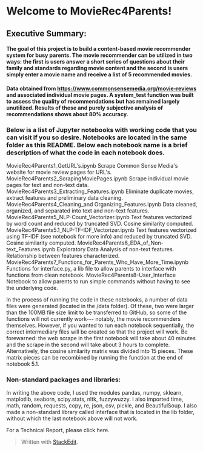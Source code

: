 # Welcome to MovieRec4Parents!

## Executive Summary:
#### The goal of this project is to build a content-based movie recommender system for busy parents. The movie recommender can be utilized in two ways: the first is users answer a short series of questions about their family and standards regarding movie content and the second is users simply enter a movie name and receive a list of 5 recommended movies.

#### Data obtained from https://www.commonsensemedia.org/movie-reviews and associated individual movie pages. A system_test function was built to assess the quality of recommendations but has remained largely unutilized. Results of these and purely subjective analysis of recommendations shows about 80% accuracy.

### Below is a list of Jupyter notebooks with working code that you can visit if you so desire. Notebooks are located in the same folder as this README. Below each notebook name is a brief description of what the code in each notebook does.

MovieRec4Parents1_GetURL's.ipynb
    Scrape Common Sense Media's website for movie review pages for URL's.
MovieRec4Parents2_ScrapingMoviePages.ipynb
    Scrape individual movie pages for text and non-text data.
MovieRec4Parents3_Extracting_Features.ipynb
    Eliminate duplicate movies, extract features and preliminary data cleaning.
MovieRec4Parents4_Cleaning_and Organizing_Features.ipynb
    Data cleaned, organized, and separated into text and non-text features.
MovieRec4Parents5_NLP-Count_Vectorizer.ipynb
    Text features vectorized by word count and reduced by truncated SVD. Cosine similarity computed.
MovieRec4Parents5.1_NLP-TF-IDF_Vectorizer.ipynb
    Text features vectorized using TF-IDF (see notebook for more info) and reduced by truncated SVD. Cosine similarity computed.
MovieRec4Parents6_EDA_of_Non-text_Features.ipynb
    Exploratory Data Analysis of non-text features. Relationship between features characterized.
MovieRec4Parents7_Functions_for_Parents_Who_Have_More_Time.ipynb
    Functions for interface.py, a lib file to allow parents to interface with functions from clean notebook.
MovieRec4Parents8-User_Interface
    Notebook to allow parents to run simple commands without having to see the underlying code.

In the process of running the code in these notebooks, a number of data files were generated (located in the /data folder). Of these, two were larger than the 100MB file size limit to be transferred to GitHub, so some of the functions will not currently work--- notably, the movie recommenders themselves. However, if you wanted to run each notebook sequentially, the correct intermediary files will be created so that the project will work. Be forewarned:  the web scrape in the first notebook will take about 40 minutes and the scrape in the second will take about 3 hours to complete. Alternatively, the cosine similarity matrix was divided into 15 pieces. These matrix pieces can be recombined by running the function at the end of notebook 5.1.

### Non-standard packages and libraries:

In writing the above code, I used the modules pandas, numpy, sklearn, matplotlib, seaborn, scipy.stats, nltk, fuzzywuzzy. I also imported time, math, random, requests, copy, re, json, csv, pickle, and BeautifulSoup. I also made a non-standard library called interface that is located in the lib folder, without which the last notebook above will not work.

For a Technical Report, please click here.
> Written with [StackEdit](https://stackedit.io/).